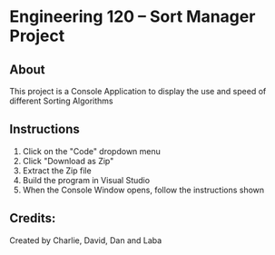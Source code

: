 # Engineering 120 – Sort Manager Project
## About
This project is a Console Application to display the use and speed of different Sorting Algorithms

## Instructions
1. Click on the "Code" dropdown menu
2. Click "Download as Zip"
3. Extract the Zip file
4. Build the program in Visual Studio
5. When the Console Window opens, follow the instructions shown

## Credits:
Created by Charlie, David, Dan and Laba
